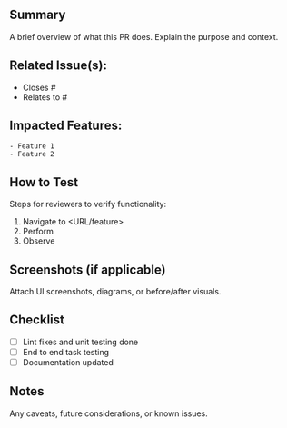 ## Summary
A brief overview of what this PR does. Explain the purpose and context.

## Related Issue(s):
- Closes #<issue-number>
- Relates to #<issue-number>

## Impacted Features:
	- Feature 1
	- Feature 2

## How to Test
Steps for reviewers to verify functionality:
1. Navigate to <URL/feature>
2. Perform <actions>
3. Observe <expected result>

## Screenshots (if applicable)
Attach UI screenshots, diagrams, or before/after visuals.

## Checklist
- [ ] Lint fixes and unit testing done
- [ ] End to end task testing
- [ ] Documentation updated

## Notes
Any caveats, future considerations, or known issues.
